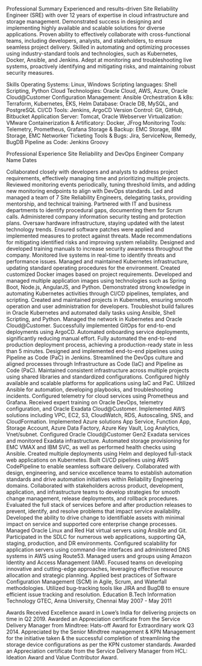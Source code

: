 Professional Summary
Experienced and results-driven Site Reliability Engineer (SRE) with over 12 years of expertise in cloud infrastructure and storage management. Demonstrated success in designing and implementing highly available and scalable solutions for diverse applications. Proven ability to effectively collaborate with cross-functional teams, including developers, analysts, and stakeholders, to ensure seamless project delivery. Skilled in automating and optimizing processes using industry-standard tools and technologies, such as Kubernetes, Docker, Ansible, and Jenkins. Adept at monitoring and troubleshooting live systems, proactively identifying and mitigating risks, and maintaining robust security measures.

Skills
Operating Systems: Linux, Windows
Scripting languages: Shell Scripting, Python
Cloud Technologies: Oracle Cloud, AWS, Azure, Oracle Cloud@Customer
Configuration Management: Ansible
Orchestration & k8s: Terraform, Kubernetes, EKS, Helm
Database: Oracle DB, MySQL, and PostgreSQL
CI/CD Tools: Jenkins, ArgoCD
Version Control: Git, GitHub, Bitbucket
Application Server: Tomcat, Oracle Webserver
Virtualization: VMware
Containerization & Artificatory: Docker, JFrog
Monitoring Tools: Telemetry, Prometheus, Grafana
Storage & Backup: EMC Storage, IBM Storage, EMC Networker
Ticketing Tools & Bugs: Jira, ServiceNow, Remedy, BugDB
Pipeline as Code: Jenkins Groovy

Professional Experience
Site Reliability and DevOps Engineer
Company Name
Dates

Collaborated closely with developers and analysts to address project requirements, effectively managing time and prioritizing multiple projects.
Reviewed monitoring events periodically, tuning threshold limits, and adding new monitoring endpoints to align with DevOps standards.
Led and managed a team of 7 Site Reliability Engineers, delegating tasks, providing mentorship, and technical training.
Partnered with IT and business departments to identify procedural gaps, documenting them for Scrum calls.
Administered company information security testing and protection plans.
Oversaw hardware infrastructure, staying updated with the latest technology trends.
Ensured software patches were applied and implemented measures to protect against threats.
Made recommendations for mitigating identified risks and improving system reliability.
Designed and developed training manuals to increase security awareness throughout the company.
Monitored live systems in real-time to identify threats and performance issues.
Managed and maintained Kubernetes infrastructure, updating standard operating procedures for the environment.
Created customized Docker images based on project requirements.
Developed and managed multiple application images using technologies such as Spring Boot, Node.js, AngularJS, and Python.
Demonstrated strong knowledge in automating Kubernetes activities through CI/CD pipelines, templates, and scripting.
Created and maintained projects in Kubernetes, ensuring smooth operation and user administration for developers.
Troubleshot build failures in Oracle Kubernetes and automated daily tasks using Ansible, Shell Scripting, and Python.
Managed the network in Kubernetes and Oracle Cloud@Customer.
Successfully implemented GitOps for end-to-end deployments using ArgoCD.
Automated onboarding service deployments, significantly reducing manual effort.
Fully automated the end-to-end production deployment process, achieving a production-ready state in less than 5 minutes.
Designed and implemented end-to-end pipelines using Pipeline as Code (PaC) in Jenkins.
Streamlined the DevOps culture and aligned processes through Infrastructure as Code (IaC) and Pipeline as Code (PaC).
Maintained consistent infrastructure across multiple projects using shared libraries and standardized configurations.
Configured highly available and scalable platforms for applications using IaC and PaC.
Utilized Ansible for automation, developing playbooks, and troubleshooting incidents.
Configured telemetry for cloud services using Prometheus and Grafana.
Received expert training on Oracle DevOps, telemetry configuration, and Oracle Exadata Cloud@Customer.
Implemented AWS solutions including VPC, EC2, S3, CloudWatch, RDS, Autoscaling, SNS, and CloudFormation.
Implemented Azure solutions App Service, Function App, Storage Account, Azure Data Factory, Azure Key Vault, Log Analytics, Vnet/subnet.
Configured Oracle Cloud@Customer Gen2 Exadata services and monitored Exadata infrastructure.
Automated storage provisioning for EMC VMAX and IBM SVC, as well as performed health checks using Ansible.
Created multiple deployments using Helm and deployed full-stack web applications on Kubernetes.
Built CI/CD pipelines using AWS CodePipeline to enable seamless software delivery.
Collaborated with design, engineering, and service excellence teams to establish automation standards and drive automation initiatives within Reliability Engineering domains.
Collaborated with stakeholders across product, development, application, and infrastructure teams to develop strategies for smooth change management, release deployments, and rollback procedures.
Evaluated the full stack of services before and after production releases to prevent, identify, and resolve problems that impact service availability.
Developed the ability to drive change to identifiable assets with minimal impact on service and supported core enterprise change processes.
Managed Oracle Linux and Red Hat virtual servers using Ansible and Git.
Participated in the SDLC for numerous web applications, supporting QA, staging, production, and DR environments.
Configured scalability for application servers using command-line interfaces and administered DNS systems in AWS using Route53.
Managed users and groups using Amazon Identity and Access Management (IAM).
Focused teams on developing innovative and cutting-edge approaches, leveraging effective resource allocation and strategic planning.
Applied best practices of Software Configuration Management (SCM) in Agile, Scrum, and Waterfall methodologies.
Utilized bug-tracking tools like JIRA and BugDB to ensure efficient issue tracking and resolution.
Education
B.Tech Information Technology
GTEC, Anna University, Chennai
May 2007 - May 2011

Awards
Received Excellence award in Lowe’s India for delivering projects on time in Q2 2019.
Awarded an Appreciation certificate from the Service Delivery Manager from Mindtree: Hats-off Award for Extraordinary work Q3 2014.
Appreciated by the Senior Mindtree management & KPN Management for the initiative taken & the successful completion of streamlining the storage device configurations as per the KPN customer standards.
Awarded an Appreciation certificate from the Service Delivery Manager from HCL: Ideation Award and Value Contributor Award.
